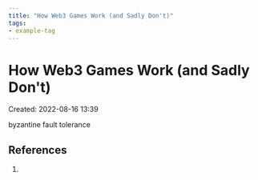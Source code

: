 ```yaml
---
title: "How Web3 Games Work (and Sadly Don't)"
tags:
- example-tag
---
```


# How Web3 Games Work (and Sadly Don't)
Created: 2022-08-16 13:39  

byzantine fault tolerance


## References
1. 